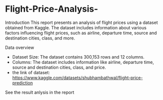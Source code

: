 # Flight-Price-Analysis-

Introduction
This report presents an analysis of flight prices using a dataset obtained from Kaggle. The 
dataset includes information about various factors influencing flight prices, such as airline, 
departure time, source and destination cities, class, and more.

Data overview
- Dataset Size: The dataset contains 300,153 rows and 12 columns.
- Columns: The dataset includes information like airline, departure time, source and 
destination cities, class, and price.
- the link of dataset: https://www.kaggle.com/datasets/shubhambathwal/flight-price-prediction

See the result anlysis in the report
